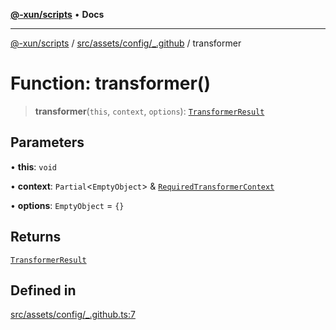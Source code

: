 [**@-xun/scripts**](../../../../../README.md) • **Docs**

***

[@-xun/scripts](../../../../../README.md) / [src/assets/config/\_.github](../README.md) / transformer

# Function: transformer()

> **transformer**(`this`, `context`, `options`): [`TransformerResult`](../../../type-aliases/TransformerResult.md)

## Parameters

• **this**: `void`

• **context**: `Partial`\<`EmptyObject`\> & [`RequiredTransformerContext`](../../../type-aliases/RequiredTransformerContext.md)

• **options**: `EmptyObject` = `{}`

## Returns

[`TransformerResult`](../../../type-aliases/TransformerResult.md)

## Defined in

[src/assets/config/\_.github.ts:7](https://github.com/Xunnamius/xscripts/blob/ba9f63839da3826ddc001b87c07464b3feaa49e7/src/assets/config/_.github.ts#L7)
